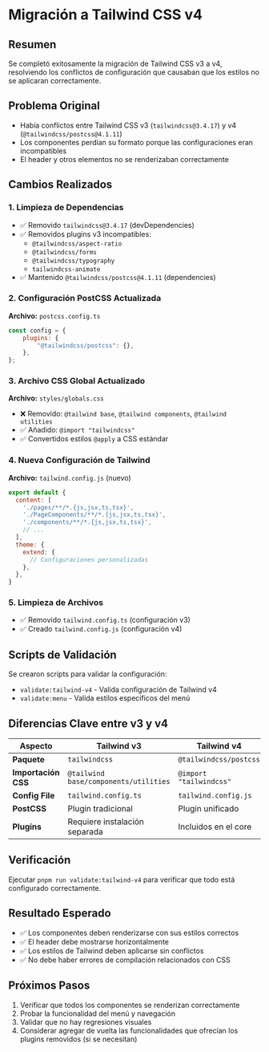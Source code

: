 # Migración a Tailwind CSS v4

## Resumen
Se completó exitosamente la migración de Tailwind CSS v3 a v4, resolviendo los conflictos de configuración que causaban que los estilos no se aplicaran correctamente.

## Problema Original
- Había conflictos entre Tailwind CSS v3 (`tailwindcss@3.4.17`) y v4 (`@tailwindcss/postcss@4.1.11`)
- Los componentes perdían su formato porque las configuraciones eran incompatibles
- El header y otros elementos no se renderizaban correctamente

## Cambios Realizados

### 1. Limpieza de Dependencias
- ✅ Removido `tailwindcss@3.4.17` (devDependencies)
- ✅ Removidos plugins v3 incompatibles:
  - `@tailwindcss/aspect-ratio`
  - `@tailwindcss/forms` 
  - `@tailwindcss/typography`
  - `tailwindcss-animate`
- ✅ Mantenido `@tailwindcss/postcss@4.1.11` (dependencies)

### 2. Configuración PostCSS Actualizada
**Archivo:** `postcss.config.ts`
```js
const config = {
    plugins: {
        "@tailwindcss/postcss": {},
    },
};
```

### 3. Archivo CSS Global Actualizado  
**Archivo:** `styles/globals.css`
- ❌ Removido: `@tailwind base`, `@tailwind components`, `@tailwind utilities`
- ✅ Añadido: `@import "tailwindcss"`
- ✅ Convertidos estilos `@apply` a CSS estándar

### 4. Nueva Configuración de Tailwind
**Archivo:** `tailwind.config.js` (nuevo)
```js
export default {
  content: [
    './pages/**/*.{js,jsx,ts,tsx}',
    './PageComponents/**/*.{js,jsx,ts,tsx}',
    './components/**/*.{js,jsx,ts,tsx}',
    // ...
  ],
  theme: {
    extend: {
      // Configuraciones personalizadas
    },
  },
}
```

### 5. Limpieza de Archivos
- ✅ Removido `tailwind.config.ts` (configuración v3)
- ✅ Creado `tailwind.config.js` (configuración v4)

## Scripts de Validación
Se crearon scripts para validar la configuración:
- `validate:tailwind-v4` - Valida configuración de Tailwind v4
- `validate:menu` - Valida estilos específicos del menú

## Diferencias Clave entre v3 y v4

| Aspecto | Tailwind v3 | Tailwind v4 |
|---------|-------------|-------------|
| **Paquete** | `tailwindcss` | `@tailwindcss/postcss` |
| **Importación CSS** | `@tailwind base/components/utilities` | `@import "tailwindcss"` |
| **Config File** | `tailwind.config.ts` | `tailwind.config.js` |
| **PostCSS** | Plugin tradicional | Plugin unificado |
| **Plugins** | Requiere instalación separada | Incluidos en el core |

## Verificación
Ejecutar `pnpm run validate:tailwind-v4` para verificar que todo está configurado correctamente.

## Resultado Esperado
- ✅ Los componentes deben renderizarse con sus estilos correctos
- ✅ El header debe mostrarse horizontalmente
- ✅ Los estilos de Tailwind deben aplicarse sin conflictos
- ✅ No debe haber errores de compilación relacionados con CSS

## Próximos Pasos
1. Verificar que todos los componentes se renderizan correctamente
2. Probar la funcionalidad del menú y navegación
3. Validar que no hay regresiones visuales
4. Considerar agregar de vuelta las funcionalidades que ofrecían los plugins removidos (si se necesitan)
